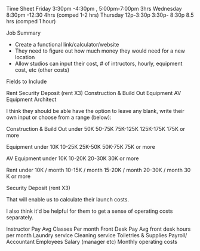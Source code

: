 Time Sheet
Friday 3:30pm -4:30pm , 5:00pm-7:00pm  3hrs
Wednesday 8:30pm -12:30  4hrs     (comped 1-2 hrs)
Thursday 12p-3:30p 3:30p- 8:30p 8.5 hrs (comped 1 hour)


Job Summary
- Create a functional link/calculator/website
- They need to figure out how much money they would need for a new location
- Allow studios can input their cost, # of intructors, hourly, equipment cost, etc (other costs)


Fields to Include

Rent
Security Deposit (rent X3) 
Construction & Build Out
Equipment
AV Equipment
Architect 

I think they should be able have the option to leave any blank, write their own input or choose from a range (below):

Construction & Build Out
under 50K
50-75K 
75K-125K 
125K-175K
175K or more

Equipment
under 10K
10-25K
25K-50K
50K-75K
75K or more

AV Equipment
under 10K
10-20K 
20-30K
30K or more

Rent
under 10K / month
10-15K / month
15-20K / month
20-30K / month
30 K or more

Security Deposit (rent X3) 

That will enable us to calculate their launch costs. 

I also think it'd be helpful for them to get a sense of operating costs separately. 


Instructor Pay 
Avg Classes Per month
Front Desk Pay 
Avg front desk hours per month 
Laundry service
Cleaning service
Toiletries & Supplies
Payroll/ Accountant
Employees Salary (manager etc)
Monthly operating costs